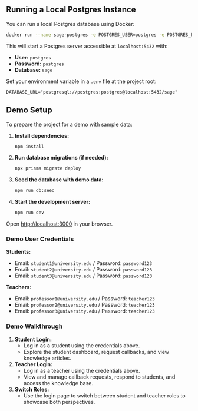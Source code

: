 ## Running a Local Postgres Instance

You can run a local Postgres database using Docker:

```bash
docker run --name sage-postgres -e POSTGRES_USER=postgres -e POSTGRES_PASSWORD=postgres -e POSTGRES_DB=sage -p 5432:5432 -d postgres:15
```

This will start a Postgres server accessible at `localhost:5432` with:
- **User:** `postgres`
- **Password:** `postgres`
- **Database:** `sage`

Set your environment variable in a `.env` file at the project root:

```
DATABASE_URL="postgresql://postgres:postgres@localhost:5432/sage"
```

## Demo Setup

To prepare the project for a demo with sample data:

1. **Install dependencies:**
   ```bash
   npm install
   ```
2. **Run database migrations (if needed):**
   ```bash
   npx prisma migrate deploy
   ```
3. **Seed the database with demo data:**
   ```bash
   npm run db:seed
   ```
4. **Start the development server:**
   ```bash
   npm run dev
   ```

Open [http://localhost:3000](http://localhost:3000) in your browser.

### Demo User Credentials

**Students:**
- Email: `student1@university.edu` / Password: `password123`
- Email: `student2@university.edu` / Password: `password123`
- Email: `student3@university.edu` / Password: `password123`

**Teachers:**
- Email: `professor1@university.edu` / Password: `teacher123`
- Email: `professor2@university.edu` / Password: `teacher123`
- Email: `professor3@university.edu` / Password: `teacher123`

### Demo Walkthrough

1. **Student Login:**
   - Log in as a student using the credentials above.
   - Explore the student dashboard, request callbacks, and view knowledge articles.
2. **Teacher Login:**
   - Log in as a teacher using the credentials above.
   - View and manage callback requests, respond to students, and access the knowledge base.
3. **Switch Roles:**
   - Use the login page to switch between student and teacher roles to showcase both perspectives.

